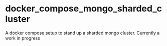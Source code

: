 # docker_compose_mongo_sharded_cluster
A docker compose setup to stand up a sharded mongo cluster.  Currently a work in progress
